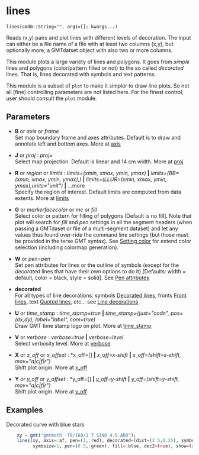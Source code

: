 # lines

	lines(cmd0::String="", arg1=[]; kwargs...)

Reads (x,y) pairs and plot lines with different levels of decoration. The input can either be a file
name of a file with at least two columns (x,y), but optionally more, a GMTdatset object with also two
or more columns.

This module plots a large variety of lines and polygons. It goes from *simple* lines and polygons
(color/pattern filled or not) to the so called *decorated* lines. That is, lines decorated with
symbols and text patterns.

This module is a subset of `plot` to make it simpler to draw line plots. So not all (fine)
controlling parameters are not listed here. For the finest control, user should consult the `plot` module.

Parameters
----------

- **B** or *axis* or *frame*\
  Set map boundary frame and axes attributes. Default is to draw and annotate left and bottom axes.
  More at [axis](@ref)

- **J** or *proj* : *proj=<parameters>*\
  Select map projection. Default is linear and 14 cm width. More at [proj](@ref)

- **R** or *region* or *limits* : *limits=(xmin, xmax, ymin, ymax)* **|** *limits=(BB=(xmin, xmax, ymin, ymax),)*
   **|** *limits=(LLUR=(xmin, xmax, ymin, ymax),units="unit")* **|** ...more \
   Specify the region of interest. Default limits are computed from data extents. More at [limits](@ref)

- **G** or *markerfacecolor* or *mc* or *fill*\
   Select color or pattern for filling of polygons [Default is no fill]. Note that plot will search for *fill*
   and *pen* settings in all the segment headers (when passing a GMTdaset or file of a multi-segment dataset)
   and let any values thus found over-ride the command line settings (but those must be provided in the terse GMT
   syntax). See [Setting color](@ref) for extend color selection (including colormap generation).

- **W** or *pen=pen*\
   Set pen attributes for lines or the outline of symbols (except for the *decorated* lines that have their own
   options to do it) [Defaults: width = default, color = black, style = solid]. See [Pen attributes](@ref)

- **decorated**\
   For all types of line decorations: symbols [Decorated lines](@ref), fronts [Front lines](@ref),
   text [Quoted lines](@ref), etc... see [Line decorations](@ref)

- **U** or *time_stamp* : *time_stamp=true* **|** *time_stamp=(just="code", pos=(dx,dy), label="label", com=true)*\
   Draw GMT time stamp logo on plot. More at [time_stamp](@ref)

- **V** or *verbose* : *verbose=true* **|** *verbose=level*\
   Select verbosity level. More at [verbose](@ref)

- **X** or *x_off* or *x_offset* : *x_off=[] **|** *x_off=x-shift* **|** *x_off=(shift=x-shift, mov="a|c|f|r")*\
   Shift plot origin. More at [x_off](@ref)

- **Y** or *y_off* or *y_offset* : *y_off=[] **|** *y_off=y-shift* **|** *y_off=(shift=y-shift, mov="a|c|f|r")*\
   Shift plot origin. More at [y_off](@ref)

Examples
--------

Decorated curve with blue stars

```julia
    xy = gmt("gmtmath -T0/180/1 T SIND 4.5 ADD");
    lines(xy, axis=:af, pen=(1,:red), decorated=(dist=(2.5,0.25), symbol=:star,
          symbsize=1, pen=(0.5,:green), fill=:blue, dec2=true), show=true)
```